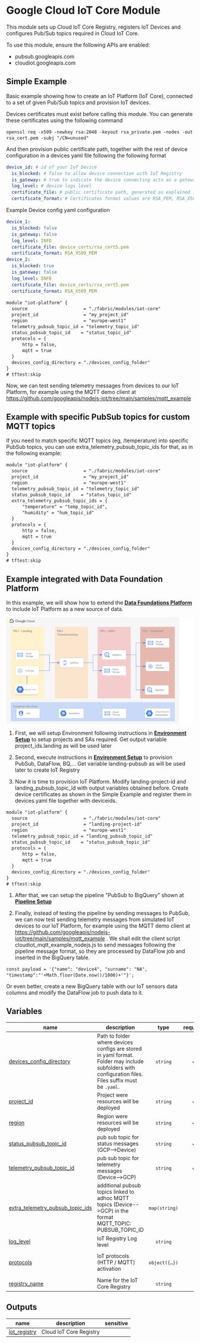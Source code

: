 # Google Cloud IoT Core Module

This module sets up Cloud IoT Core Registry, registers IoT Devices and configures Pub/Sub topics required in Cloud IoT Core.

To use this module, ensure the following APIs are enabled:
* pubsub.googleapis.com
* cloudiot.googleapis.com

## Simple Example

Basic example showing how to create an IoT Platform (IoT Core), connected to a set of given Pub/Sub topics and provision IoT devices.

Devices certificates must exist before calling this module. You can generate these certificates using the following command

```
openssl req -x509 -newkey rsa:2048 -keyout rsa_private.pem -nodes -out rsa_cert.pem -subj "/CN=unused"
```

And then provision public certificate path, together with the rest of device configuration in a devices yaml file following the following format
```yaml
device_id: # id of your IoT Device
  is_blocked: # false to allow device connection with IoT Registry
  is_gateway: # true to indicate the device connecting acts as a gateway for other IoT Devices
  log_level: # device logs level
  certificate_file: # public certificate path, generated as explained in the previous step
  certificate_format: # Certificates format values are RSA_PEM, RSA_X509_PEM, ES256_PEM, and ES256_X509_PEM
```

Example Device config yaml configuration
```yaml
device_1:
  is_blocked: false
  is_gateway: false
  log_level: INFO
  certificate_file: device_certs/rsa_cert5.pem
  certificate_format: RSA_X509_PEM
device_2:
  is_blocked: true
  is_gateway: false
  log_level: INFO
  certificate_file: device_certs/rsa_cert5.pem
  certificate_format: RSA_X509_PEM
```

```hcl
module "iot-platform" {
  source                     = "./fabric/modules/iot-core"
  project_id                 = "my_project_id"
  region                     = "europe-west1"
  telemetry_pubsub_topic_id = "telemetry_topic_id"
  status_pubsub_topic_id    = "status_topic_id"
  protocols = {
      http = false,
      mqtt = true
  }
  devices_config_directory = "./devices_config_folder"
}
# tftest:skip

```

Now, we can test sending telemetry messages from devices to our IoT Platform, for example using the MQTT demo client at https://github.com/googleapis/nodejs-iot/tree/main/samples/mqtt_example

## Example with specific PubSub topics for custom MQTT topics

If you need to match specific MQTT topics (eg, /temperature) into specific PubSub topics, you can use extra_telemetry_pubsub_topic_ids for that, as in the following example:

```hcl
module "iot-platform" {
  source                     = "./fabric/modules/iot-core"
  project_id                 = "my_project_id"
  region                     = "europe-west1"
  telemetry_pubsub_topic_id = "telemetry_topic_id"
  status_pubsub_topic_id    = "status_topic_id"
  extra_telemetry_pubsub_topic_ids = {
      "temperature" = "temp_topic_id",
      "humidity" = "hum_topic_id"
  }
  protocols = {
      http = false,
      mqtt = true
  }
  devices_config_directory = "./devices_config_folder"
}
# tftest:skip

```

## Example integrated with Data Foundation Platform
In this example, we will show how to extend the **[Data Foundations Platform](../../blueprints/data-solutions/data-platform-foundations/)** to include IoT Platform as a new source of data. 

![Target architecture](./diagram_iot.png)

1. First, we will setup Environment following instructions in **[Environment Setup](../../blueprints/data-solutions/data-platform-foundations/)** to setup projects and SAs required. Get output variable project_ids.landing as will be used later

1. Second, execute instructions in **[Environment Setup](../../blueprints/data-solutions/data-platform-foundations/)** to provision PubSub, DataFlow, BQ,... Get variable landing-pubsub as will be used later to create IoT Registry

1. Now it is time to provision IoT Platform. Modify landing-project-id and landing_pubsub_topic_id with output variables obtained before. Create device certificates as shown in the Simple Example and register them in devices.yaml file together with deviceids.

```hcl
module "iot-platform" {
  source                     = "./fabric/modules/iot-core"
  project_id                 = "landing-project-id"
  region                     = "europe-west1"
  telemetry_pubsub_topic_id = "landing_pubsub_topic_id"
  status_pubsub_topic_id    = "status_pubsub_topic_id"
  protocols = {
      http = false,
      mqtt = true
  }
  devices_config_directory = "./devices_config_folder"
}
# tftest:skip
```
1. After that, we can setup the pipeline "PubSub to BigQuery" shown at **[Pipeline Setup](../../blueprints/data-solutions/data-platform-foundations/)**

1. Finally, instead of testing the pipeline by sending messages to PubSub, we can now test sending telemetry messages from simulated IoT devices to our IoT Platform, for example using the MQTT demo client at https://github.com/googleapis/nodejs-iot/tree/main/samples/mqtt_example . We shall edit the client script cloudiot_mqtt_example_nodejs.js to send messages following the pipeline message format, so they are processed by DataFlow job and inserted in the BigQuery table.
```
const payload = '{"name": "device4", "surname": "NA", "timestamp":"'+Math.floor(Date.now()/1000)+'"}';
```

Or even better, create a new BigQuery table with our IoT sensors data columns and modify the DataFlow job to push data to it.
<!-- BEGIN TFDOC -->

## Variables

| name | description | type | required | default |
|---|---|:---:|:---:|:---:|
| [devices_config_directory](variables.tf#L17) | Path to folder where devices configs are stored in yaml format. Folder may include subfolders with configuration files. Files suffix must be `.yaml`. | <code>string</code> | ✓ |  |
| [project_id](variables.tf#L34) | Project were resources will be deployed | <code>string</code> | ✓ |  |
| [region](variables.tf#L48) | Region were resources will be deployed | <code>string</code> | ✓ |  |
| [status_pubsub_topic_id](variables.tf#L59) | pub sub topic for status messages (GCP-->Device) | <code>string</code> | ✓ |  |
| [telemetry_pubsub_topic_id](variables.tf#L64) | pub sub topic for telemetry messages (Device-->GCP) | <code>string</code> | ✓ |  |
| [extra_telemetry_pubsub_topic_ids](variables.tf#L22) | additional pubsub topics linked to adhoc MQTT topics (Device-->GCP) in the format MQTT_TOPIC: PUBSUB_TOPIC_ID | <code>map&#40;string&#41;</code> |  | <code>&#123;&#125;</code> |
| [log_level](variables.tf#L28) | IoT Registry Log level | <code>string</code> |  | <code>&#34;INFO&#34;</code> |
| [protocols](variables.tf#L39) | IoT protocols (HTTP / MQTT) activation | <code title="object&#40;&#123;&#10;  http &#61; bool,&#10;  mqtt &#61; bool&#10;&#125;&#41;">object&#40;&#123;&#8230;&#125;&#41;</code> |  | <code>&#123; http &#61; true, mqtt &#61; true &#125;</code> |
| [registry_name](variables.tf#L53) | Name for the IoT Core Registry | <code>string</code> |  | <code>&#34;cloudiot-registry&#34;</code> |

## Outputs

| name | description | sensitive |
|---|---|:---:|
| [iot_registry](outputs.tf#L17) | Cloud IoT Core Registry |  |

<!-- END TFDOC -->

